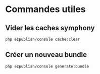 Commandes utiles
================

Vider les caches symphony
-------------------------

    php ezpublish/console cache:clear

Créer un nouveau bundle
-----------------------

    php ezpublish/console generate:bundle
